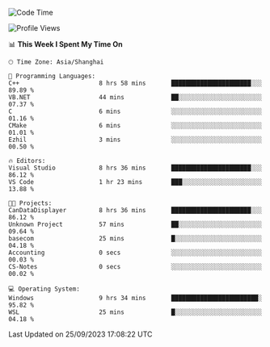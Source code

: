 <!--START_SECTION:waka-->
![Code Time](http://img.shields.io/badge/Code%20Time-1%2C262%20hrs%204%20mins-blue)

![Profile Views](http://img.shields.io/badge/Profile%20Views-3-blue)

📊 **This Week I Spent My Time On** 

```text
🕑︎ Time Zone: Asia/Shanghai

💬 Programming Languages: 
C++                      8 hrs 58 mins       ██████████████████████░░░   89.89 % 
VB.NET                   44 mins             ██░░░░░░░░░░░░░░░░░░░░░░░   07.37 % 
C                        6 mins              ░░░░░░░░░░░░░░░░░░░░░░░░░   01.16 % 
CMake                    6 mins              ░░░░░░░░░░░░░░░░░░░░░░░░░   01.01 % 
Ezhil                    3 mins              ░░░░░░░░░░░░░░░░░░░░░░░░░   00.50 % 

🔥 Editors: 
Visual Studio            8 hrs 36 mins       ██████████████████████░░░   86.12 % 
VS Code                  1 hr 23 mins        ███░░░░░░░░░░░░░░░░░░░░░░   13.88 % 

🐱‍💻 Projects: 
CanDataDisplayer         8 hrs 36 mins       ██████████████████████░░░   86.12 % 
Unknown Project          57 mins             ██░░░░░░░░░░░░░░░░░░░░░░░   09.64 % 
basecom                  25 mins             █░░░░░░░░░░░░░░░░░░░░░░░░   04.18 % 
Accounting               0 secs              ░░░░░░░░░░░░░░░░░░░░░░░░░   00.03 % 
CS-Notes                 0 secs              ░░░░░░░░░░░░░░░░░░░░░░░░░   00.02 % 

💻 Operating System: 
Windows                  9 hrs 34 mins       ████████████████████████░   95.82 % 
WSL                      25 mins             █░░░░░░░░░░░░░░░░░░░░░░░░   04.18 % 
```


 Last Updated on 25/09/2023 17:08:22 UTC
<!--END_SECTION:waka-->